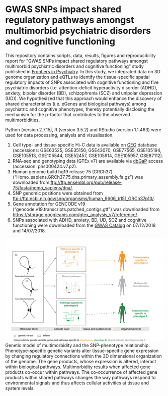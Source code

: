 # GWAS SNPs impact shared regulatory pathways amongst multimorbid psychiatric disorders and cognitive functioning

This repository contains scripts, data, results, figures and reproducibility report for "GWAS SNPs impact shared regulatory pathways amongst multimorbid psychiatric disorders and cognitive functioning" study published in [Frontiers in Psychiatry](https://www.frontiersin.org/articles/10.3389/fpsyt.2020.560751/full). In this study, we integrated data on 3D genome organization and eQTLs to identify the tissue-specific spatial regulatory impacts of SNPs associated with cognitive functioning and five psychiatric disorders (i.e. attention-deficit hyperactivity disorder (ADHD), anxiety, bipolar disorder (BD), schizophrenia (SCZ) and unipolar depression (UD)). We hypothesized that this approach would enhance the discovery of shared characteristics (i.e. eGenes and biological pathways) among psychiatric and cognitive phenotypes, thereby potentially disclosing the mechanism for the p-factor that contributes to the observed multimorbidities.  

Python (version 2.7.15), R (version 3.5.2) and RStudio (version 1.1.463) were used for data processing, analysis and visualisation.  

1. Cell type- and tissue-specific Hi-C data is available on [GEO](https://www.ncbi.nlm.nih.gov/geo/) database (accessions: GSE63525, GSE35156, GSE43070, GSE77565, GSE105194, GSE105513, GSE105544, GSE52457, GSE105914, GSE105957, GSE87112).  
2. RNA-seq and genotyping data (GTEx v7) are available via [dbGaP](https://www.ncbi.nlm.nih.gov/gap/) access (accession: phs000424.v7.p2).  
3. Human genome build hg19 release 75 (GRCh37) (“Homo_sapiens.GRCh37.75.dna.primary_assembly.fa.gz”) was downloaded from ftp://ftp.ensembl.org/pub/release-75/fasta/homo_sapiens/dna/.  
4. SNP genomic positions were obtained from ftp://ftp.ncbi.nih.gov/snp/organisms/human_9606_b151_GRCh37p13/.  
5. Gene annotation for GENCODE v19 (“gencode.v19.transcripts.patched_contigs.gtf”) was downloaded from https://storage.googleapis.com/gtex_analysis_v7/reference/.  
6. SNPs associated with ADHD, anxiety, BD, UD, SCZ and cognitive functioning were downloaded from the [GWAS Catalog](www.ebi.ac.uk/gwas/) on 07/12/2018 and 14/07/2018.

![Genetic model of multimorbidity](figures/figure_1.jpg)
Genetic model of multimorbidity and the SNP-phenotype relationship. Phenotype-specific genetic variants alter tissue-specific gene expression by changing regulatory connections within the 3D dimensional organization of the genome. The gene products, whose expression is altered, interact within biological pathways. Multimorbidity results when affected gene products co-occur within pathways. The co-occurrence of affected gene products within shared pathways changes the way pathways respond to environmental signals and thus affects cellular activities at tissue and system levels.
